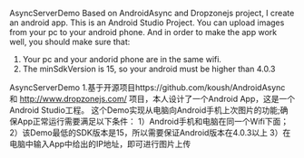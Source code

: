 AsyncServerDemo
Based on AndroidAsync and Dropzonejs project, I create an android app. This is an Android Studio Project.
You can upload images from your pc to your android phone. And in order to make the app work well, you should make sure that: 
1. Your pc and your andorid phone are in the same wifi.
2. The minSdkVersion is 15, so your android must be higher than 4.0.3

AsyncServerDemo
1.基于开源项目https://github.com/koush/AndroidAsync 和 http://www.dropzonejs.com/ 项目，本人设计了一个Android App，这是一个Android Studio工程。
这个Demo实现从电脑向Android手机上次图片的功能;确保App正常运行需要满足以下条件：
 1）Android手机和电脑在同一个Wifi下面； 
 2）该Demo最低的SDK版本是15，所以需要保证Android版本在4.0.3以上 
 3）在电脑中输入App中给出的IP地址，即可进行图片上传
